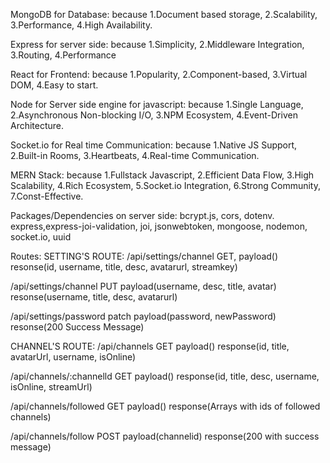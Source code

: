 MongoDB for Database: 
because 1.Document based storage, 2.Scalability, 3.Performance, 4.High Availability.

Express for server side: 
because 1.Simplicity, 2.Middleware Integration, 3.Routing, 4.Performance

React for Frontend: 
because 1.Popularity, 2.Component-based, 3.Virtual DOM, 4.Easy to start.

Node for Server side engine for javascript: 
because 1.Single Language, 2.Asynchronous Non-blocking I/O, 3.NPM Ecosystem, 4.Event-Driven Architecture.

Socket.io for Real time Communication: 
because 1.Native JS Support, 2.Built-in Rooms, 3.Heartbeats, 4.Real-time Communication.

MERN Stack: 
because 1.Fullstack Javascript, 2.Efficient Data Flow, 3.High Scalability, 4.Rich Ecosystem, 5.Socket.io Integration, 6.Strong Community, 7.Const-Effective.

Packages/Dependencies on server side:
bcrypt.js, cors, dotenv. express,express-joi-validation, joi, jsonwebtoken, mongoose, nodemon, socket.io, uuid

Routes:
SETTING'S ROUTE:
/api/settings/channel GET, payload() resonse(id, username, title, desc, avatarurl, streamkey)

/api/settings/channel PUT payload(username, desc, title, avatar) resonse(username, title, desc, avatarurl)

/api/settings/password patch payload(password, newPassword) resonse(200 Success Message)

CHANNEL'S ROUTE:
/api/channels GET payload() response(id, title, avatarUrl, username, isOnline)

/api/channels/:channelld GET payload() response(id, title, desc, username, isOnline, streamUrl)

/api/channels/followed GET payload() response(Arrays with ids of followed channels)

/api/channels/follow POST payload(channelid) response(200 with success message)